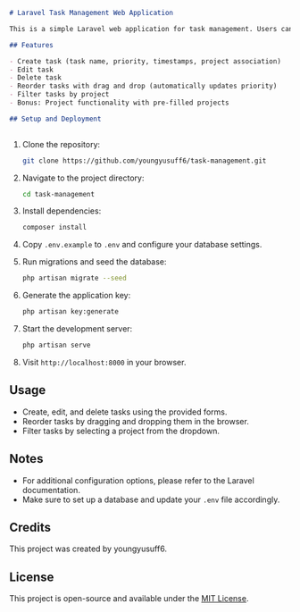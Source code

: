 
```markdown
# Laravel Task Management Web Application

This is a simple Laravel web application for task management. Users can create, edit, delete tasks, and reorder them using drag and drop functionality in the browser. Additionally, tasks can be associated with projects, and users can filter tasks by selecting a project from a dropdown.

## Features

- Create task (task name, priority, timestamps, project association)
- Edit task
- Delete task
- Reorder tasks with drag and drop (automatically updates priority)
- Filter tasks by project
- Bonus: Project functionality with pre-filled projects

## Setup and Deployment
   
   ```
1. Clone the repository:
   ```bash
   git clone https://github.com/youngyusuff6/task-management.git
   ```

2. Navigate to the project directory:
   ```bash
   cd task-management
   ```

3. Install dependencies:
   ```bash
   composer install
   ```

4. Copy `.env.example` to `.env` and configure your database settings.

5. Run migrations and seed the database:
   ```bash
   php artisan migrate --seed
   ```

6. Generate the application key:
   ```bash
   php artisan key:generate
   ```

7. Start the development server:
   ```bash
   php artisan serve
   ```

8. Visit `http://localhost:8000` in your browser.

## Usage

- Create, edit, and delete tasks using the provided forms.
- Reorder tasks by dragging and dropping them in the browser.
- Filter tasks by selecting a project from the dropdown.

## Notes

- For additional configuration options, please refer to the Laravel documentation.
- Make sure to set up a database and update your `.env` file accordingly.

## Credits

This project was created by youngyusuff6.

## License

This project is open-source and available under the [MIT License](LICENSE).
```
